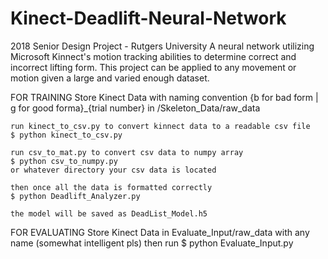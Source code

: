 # Kinect-Deadlift-Neural-Network

2018 Senior Design Project - Rutgers University
A neural network utilizing Microsoft Kinnect's motion tracking abilities to determine correct and incorrect
lifting form.  This project can be applied to any movement or motion given a large and varied enough
dataset.

FOR TRAINING
    Store Kinect Data with naming convention 
    {b for bad form | g for good forma}_{trial number}
    in /Skeleton_Data/raw_data

    run kinect_to_csv.py to convert kinnect data to a readable csv file
    $ python kinect_to_csv.py

    run csv_to_mat.py to convert csv data to numpy array
    $ python csv_to_numpy.py
    or whatever directory your csv data is located
    
    then once all the data is formatted correctly
    $ python Deadlift_Analyzer.py
    
    the model will be saved as DeadList_Model.h5

FOR EVALUATING
Store Kinect Data in Evaluate_Input/raw_data with any name (somewhat intelligent pls)
then run
    $ python Evaluate_Input.py 
